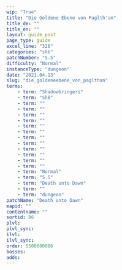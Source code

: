 ```yaml
---
wip: "True"
title: "Die Goldene Ebene von Paglth'an"
title_de: ""
title_en: ""
layout: guide_post
page_type: guide
excel_line: "326"
categories: "shb"
patchNumber: "5.5"
difficulty: "Normal"
instanceType: "dungeon"
date: "2021.04.13"
slug: "die_goldeneebene_von_paglthan"
terms:
    - term: "Shadowbringers"
    - term: "ShB"
    - term: ""
    - term: ""
    - term: ""
    - term: ""
    - term: ""
    - term: ""
    - term: ""
    - term: ""
    - term: ""
    - term: ""
    - term: ""
    - term: ""
    - term: "Normal"
    - term: "5.5"
    - term: "Death unto Dawn"
    - term: ""
    - term: "dungeon"
patchName: "Death unto Dawn"
mapid: ""
contentname: ""
sortid: 86
plvl: 
plvl_sync: 
ilvl: 
ilvl_sync: 
order: 5500000086
bosses:
adds:
---
```

